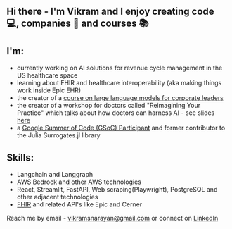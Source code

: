## Hi there - I'm Vikram and I enjoy creating code 💻, companies 🏢 and courses 📚

<!--
**vikram-s-narayan/vikram-s-narayan** is a ✨ _special_ ✨ repository because its `README.md` (this file) appears on your GitHub profile.

Here are some ideas to get you started:

- 🔭 I’m currently working on ...
- 🌱 I’m currently learning ...
- 👯 I’m looking to collaborate on ...
- 🤔 I’m looking for help with ...
- 💬 Ask me about ...
- 📫 How to reach me: ...
- 😄 Pronouns: ...
- ⚡ Fun fact: ...
-->
I'm:
-
- currently working on AI solutions for revenue cycle management in the US healthcare space 
- learning about FHIR and healthcare interoperability (aka making things work inside Epic EHR)
- the creator of a [course on large language models for corporate leaders](https://learn.ascendusai.com/)
- the creator of a workshop for doctors called "Reimagining Your Practice" which talks about how doctors can harness AI - see slides [here](https://github.com/vikram-s-narayan/vikram-s-narayan/blob/main/ReimaginingYourPractice.pdf)
- a [Google Summer of Code (GSoC) Participant](https://gist.github.com/vikram-s-narayan/01943ad8c52fe35f09d0749acd9ca11a) and former contributor to the Julia Surrogates.jl library

Skills:
- 
- Langchain and Langgraph
- AWS Bedrock and other AWS technologies
- React, Streamlit, FastAPI, Web scraping(Playwright), PostgreSQL and other adjacent technologies
- [FHIR](https://fhir.org/) and related API's like Epic and Cerner



Reach me by email - [vikramsnarayan@gmail.com](vikramsnarayan@gmail.com) or connect on [LinkedIn](https://www.linkedin.com/in/vikramadityanarayan/)
